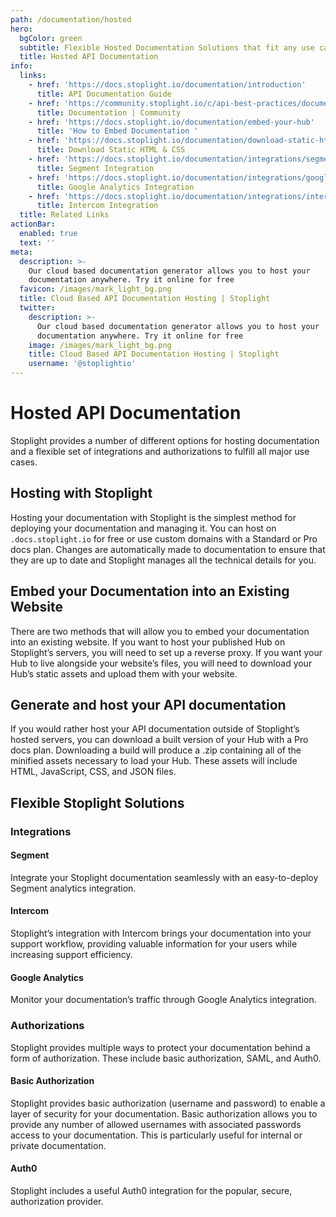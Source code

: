 ```yaml
---
path: /documentation/hosted
hero:
  bgColor: green
  subtitle: Flexible Hosted Documentation Solutions that fit any use case
  title: Hosted API Documentation
info:
  links:
    - href: 'https://docs.stoplight.io/documentation/introduction'
      title: API Documentation Guide
    - href: 'https://community.stoplight.io/c/api-best-practices/documentation'
      title: Documentation | Community
    - href: 'https://docs.stoplight.io/documentation/embed-your-hub'
      title: 'How to Embed Documentation '
    - href: 'https://docs.stoplight.io/documentation/download-static-html'
      title: Download Static HTML & CSS
    - href: 'https://docs.stoplight.io/documentation/integrations/segment'
      title: Segment Integration
    - href: 'https://docs.stoplight.io/documentation/integrations/google-analytics'
      title: Google Analytics Integration
    - href: 'https://docs.stoplight.io/documentation/integrations/intercom'
      title: Intercom Integration
  title: Related Links
actionBar:
  enabled: true
  text: ''
meta:
  description: >-
    Our cloud based documentation generator allows you to host your
    documentation anywhere. Try it online for free 
  favicon: /images/mark_light_bg.png
  title: Cloud Based API Documentation Hosting | Stoplight
  twitter:
    description: >-
      Our cloud based documentation generator allows you to host your
      documentation anywhere. Try it online for free 
    image: /images/mark_light_bg.png
    title: Cloud Based API Documentation Hosting | Stoplight
    username: '@stoplightio'
---
```

# Hosted API Documentation 
Stoplight provides a number of different options for hosting documentation and a flexible set of integrations and authorizations to fulfill all major use cases. 

## Hosting with Stoplight
Hosting your documentation with Stoplight is the simplest method for deploying your documentation and managing it. You can host on ```.docs.stoplight.io``` for free or use custom domains with a Standard or Pro docs plan. Changes are automatically made to documentation to ensure that they are up to date and Stoplight manages all the technical details for you. 

## Embed your Documentation into an Existing Website

There are two methods that will allow you to embed your documentation into an existing website. If you want to host your published Hub on Stoplight’s servers, you will need to set up a reverse proxy. If you want your Hub to live alongside your website’s files, you will need to download your Hub’s static assets and upload them with your website.

## Generate and host your API documentation

If you would rather host your API documentation outside of Stoplight’s hosted servers, you can download a built version of your Hub with a Pro docs plan. Downloading a build will produce a .zip containing all of the minified assets necessary to load your Hub. These assets will include HTML, JavaScript, CSS, and JSON files.  

## Flexible Stoplight Solutions 

### Integrations 

#### Segment

Integrate your Stoplight documentation seamlessly with an easy-to-deploy Segment analytics integration.

#### Intercom

Stoplight’s integration with Intercom brings your documentation into your support workflow, providing valuable information for your users while increasing support efficiency.

#### Google Analytics

Monitor your documentation’s traffic through Google Analytics integration. 

### Authorizations 

Stoplight provides multiple ways to protect your documentation behind a form of authorization. These include basic authorization, SAML, and Auth0. 

#### Basic Authorization

Stoplight provides basic authorization (username and password) to enable a layer of security for your documentation. Basic authorization allows you to provide any number of allowed usernames with associated passwords access to your documentation. This is particularly useful for internal or private documentation.

#### Auth0

Stoplight includes a useful Auth0 integration for the popular, secure, authorization provider. 

